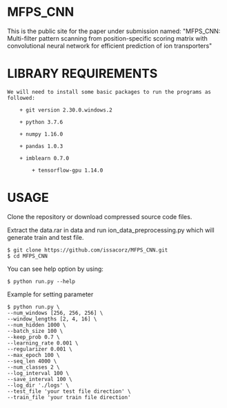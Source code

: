 # MFPS_CNN
This is the public site for the paper under submission named: "MFPS_CNN: Multi-filter pattern scanning from position-specific scoring matrix with convolutional neural network for efficient prediction of ion transporters"


# LIBRARY REQUIREMENTS

	We will need to install some basic packages to run the programs as followed:
	
		+ git version 2.30.0.windows.2
		
		+ python 3.7.6
		
		+ numpy 1.16.0
		
		+ pandas 1.0.3
		
		+ imblearn 0.7.0

            + tensorflow-gpu 1.14.0
# USAGE
Clone the repository or download compressed source code files.

Extract the data.rar in data and run ion_data_preprocessing.py which will generate train and test file.


	$ git clone https://github.com/issacorz/MFPS_CNN.git
	$ cd MFPS_CNN

You can see help option by using:

	$ python run.py --help
	
Example for setting parameter


	$ python run.py \
	--num_windows [256, 256, 256] \ 
	--window_lengths [2, 4, 16] \
	--num_hidden 1000 \
	--batch_size 100 \
	--keep_prob 0.7 \ 
	--learning_rate 0.001 \
	--regularizer 0.001 \ 
	--max_epoch 100 \
	--seq_len 4000 \ 
	--num_classes 2 \ 
	--log_interval 100 \ 
	--save_interval 100 \ 
	--log_dir './logs' \  
	--test_file 'your test file direction' \ 
	--train_file 'your train file direction' 
